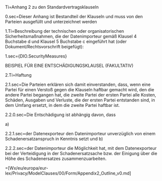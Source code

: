 Ti=Anhang 2 zu den Standardvertragsklauseln

0.sec=Dieser Anhang ist Bestandteil der Klauseln und muss von den Parteien ausgefüllt und unterzeichnet werden

1.Ti=Beschreibung der technischen oder organisatorischen Sicherheitsmaßnahmen, die der Datenimporteur gemäß Klausel 4 Buchstabe d und Klausel 5 Buchstabe c eingeführt hat (oder Dokument/Rechtsvorschrift beigefügt):

1.sec={DIO.SecurityMeasures}

BEISPIEL FÜR EINE ENTSCHÄDIGUNGSKLAUSEL (FAKULTATIV)

2.Ti=Haftung

2.1.sec=Die Parteien erklären sich damit einverstanden, dass, wenn eine Partei für einen Verstoß gegen die Klauseln haftbar gemacht wird, den die andere Partei begangen hat, die zweite Partei der ersten Partei alle Kosten, Schäden, Ausgaben und Verluste, die der ersten Partei entstanden sind, in dem Umfang ersetzt, in dem die zweite Partei haftbar ist.

2.2.0.sec=Die Entschädigung ist abhängig davon, dass

a)

2.2.1.sec=der Datenexporteur den Datenimporteur unverzüglich von einem Schadenersatzanspruch in Kenntnis setzt und
b)

2.2.2.sec=der Datenimporteur die Möglichkeit hat, mit dem Datenexporteur bei der Verteidigung in der Schadenersatzsache bzw. der Einigung über die Höhe des Schadenersatzes zusammenzuarbeiten.

=[Wx/eu/europa/eur-lex/Privacy/ModelClauses/00/Form/Appendix2_Outline_v0.md]